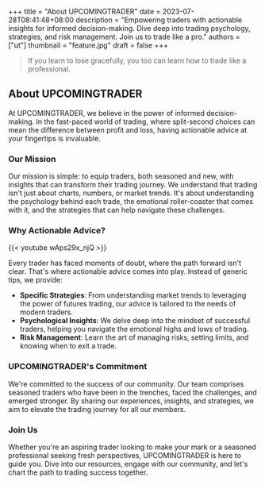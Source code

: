 +++
title = "About UPCOMINGTRADER"
date  = 2023-07-28T08:41:48+08:00
description = "Empowering traders with actionable insights for informed decision-making. Dive deep into trading psychology, strategies, and risk management. Join us to trade like a pro."
authors = ["ut"]
thumbnail = "feature.jpg"
draft = false
+++


> If you learn to lose gracefully, you too can learn how to trade like a professional.

## About UPCOMINGTRADER

At UPCOMINGTRADER, we believe in the power of informed decision-making. In the fast-paced world of trading, where split-second choices can mean the difference between profit and loss, having actionable advice at your fingertips is invaluable.

### Our Mission

Our mission is simple: to equip traders, both seasoned and new, with insights that can transform their trading journey. We understand that trading isn't just about charts, numbers, or market trends. It's about understanding the psychology behind each trade, the emotional roller-coaster that comes with it, and the strategies that can help navigate these challenges.

### Why Actionable Advice?

{{< youtube wAps29x_njQ >}}

Every trader has faced moments of doubt, where the path forward isn't clear. That's where actionable advice comes into play. Instead of generic tips, we provide:

- **Specific Strategies**: From understanding market trends to leveraging the power of futures trading, our advice is tailored to the needs of modern traders.
- **Psychological Insights**: We delve deep into the mindset of successful traders, helping you navigate the emotional highs and lows of trading.
- **Risk Management**: Learn the art of managing risks, setting limits, and knowing when to exit a trade.

### UPCOMINGTRADER's Commitment

We're committed to the success of our community. Our team comprises seasoned traders who have been in the trenches, faced the challenges, and emerged stronger. By sharing our experiences, insights, and strategies, we aim to elevate the trading journey for all our members.

### Join Us

Whether you're an aspiring trader looking to make your mark or a seasoned professional seeking fresh perspectives, UPCOMINGTRADER is here to guide you. Dive into our resources, engage with our community, and let's chart the path to trading success together.
